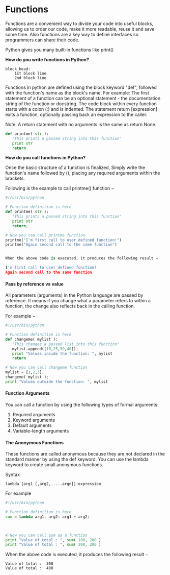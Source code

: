 
# Functions

Functions are a convenient way to divide your code into useful blocks, allowing us to order our code, make it more readable, reuse it and save some time. 
Also functions are a key way to define interfaces so programmers can share their code.

Python gives you many built-in functions like print()

**How do you write functions in Python?**

```Syntax
block_head: 
    1st block line 
    2nd block line 
```

Functions in python are defined using the block keyword "def", followed with the function's name as the block's name. For example:
The first statement of a function can be an optional statement - the documentation string of the function or docstring.
The code block within every function starts with a colon (:) and is indented.
The statement return [expression] exits a function, optionally passing back an expression to the caller. 

Note: A return statement with no arguments is the same as return None.

```python
def printme( str ):
   "This prints a passed string into this function"
   print str
   return
```

**How do you call functions in Python?**

Once the basic structure of a function is finalized, Simply write the function's name followed by (), placing any required arguments within the brackets. 

Following is the example to call printme() function −
```python
#!/usr/bin/python

# Function definition is here
def printme( str ):
   "This prints a passed string into this function"
   print str
   return;

# Now you can call printme function
printme("I'm first call to user defined function!")
printme("Again second call to the same function")


When the above code is executed, it produces the following result −

I'm first call to user defined function!
Again second call to the same function
```


#### Pass by reference vs value
All parameters (arguments) in the Python language are passed by reference.
It means if you change what a parameter refers to within a function, the change also reflects back in the calling function.

For example −
```python
#!/usr/bin/python

# Function definition is here
def changeme( mylist ):
   "This changes a passed list into this function"
   mylist.append([10,25,39,40]);
   print "Values inside the function: ", mylist
   return

# Now you can call changeme function
mylist = [1,2,3];
changeme( mylist );
print "Values outside the function: ", mylist
```

#### Function Arguments
You can call a function by using the following types of formal arguments:

1. Required arguments
2. Keyword arguments
3. Default arguments
5. Variable-length arguments

#### The Anonymous Functions

These functions are called anonymous because they are not declared in the standard manner by using the def keyword. You can use the lambda keyword to create small anonymous functions.

Syntax
```
lambda [arg1 [,arg2,.....argn]]:expression
```
For example
```python
#!/usr/bin/python

# Function definition is here
sum = lambda arg1, arg2: arg1 + arg2;

 

# Now you can call sum as a function
print "Value of total : ", sum( 100, 200 )
print "Value of total : ", sum( 200, 200 )
```
When the above code is executed, it produces the following result −
```
Value of total :  300
Value of total :  400
```
